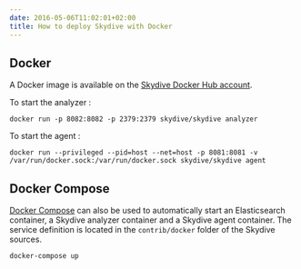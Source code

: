 ```yaml
---
date: 2016-05-06T11:02:01+02:00
title: How to deploy Skydive with Docker
---
```


## Docker

A Docker image is available on the [Skydive Docker Hub account](https://hub.docker.com/r/skydive/).

To start the analyzer :
```console
docker run -p 8082:8082 -p 2379:2379 skydive/skydive analyzer
```

To start the agent :
```console
docker run --privileged --pid=host --net=host -p 8081:8081 -v /var/run/docker.sock:/var/run/docker.sock skydive/skydive agent
```

## Docker Compose

[Docker Compose](https://docs.docker.com/compose/) can also be used to automatically start
an Elasticsearch container, a Skydive analyzer container and a Skydive agent container. The service
definition is located in the `contrib/docker` folder of the Skydive sources.

```console
docker-compose up
```
